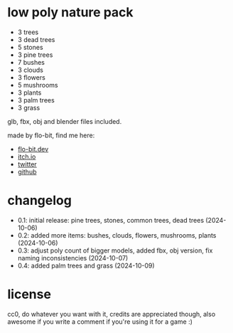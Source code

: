 # low poly nature pack

- 3 trees
- 3 dead trees
- 5 stones
- 3 pine trees
- 7 bushes
- 3 clouds
- 3 flowers
- 5 mushrooms
- 3 plants
- 3 palm trees
- 3 grass

glb, fbx, obj and blender files included.

made by flo-bit, find me here:

- [flo-bit.dev](https://flo-bit.dev)
- [itch.io](https://flo-bit.itch.io/)
- [twitter](https://x.com/flobit_dev)
- [github](https://github.com/flo-bit)

# changelog

- 0.1: initial release: pine trees, stones, common trees, dead trees (2024-10-06)
- 0.2: added more items: bushes, clouds, flowers, mushrooms, plants (2024-10-06)
- 0.3: adjust poly count of bigger models, added fbx, obj version, fix naming inconsistencies (2024-10-07)
- 0.4: added palm trees and grass (2024-10-09)

# license

cc0, do whatever you want with it, credits are appreciated though, also awesome if you write a comment if you're using it for a game :)